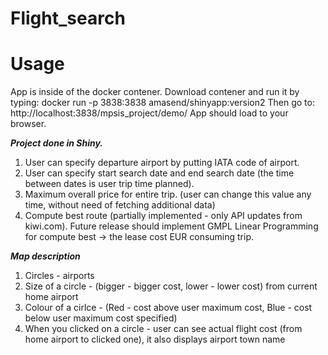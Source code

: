 # Flight_search

# Usage
App is inside of the docker contener.
Download contener and run it by typing:
  docker run -p 3838:3838 amasend/shinyapp:version2
Then go to:
  http://localhost:3838/mpsis_project/demo/
App should load to your browser.

***Project done in Shiny.***
1. User can specify departure airport by putting IATA code of airport.
2. User can specify start search date and end search date (the time between dates is user trip time planned).
3. Maximum overall price for entire trip. (user can change this value any time, without need of fetching additional data)
4. Compute best route (partially implemented - only API updates from kiwi.com). Future release should implement GMPL
Linear Programming for compute best -> the lease cost EUR consuming trip.


***Map description***
1. Circles - airports
2. Size of a circle - (bigger - bigger cost, lower - lower cost) from current home airport
3. Colour of a cirlce - (Red - cost above user maximum cost, Blue - cost below user maximum cost specified)
4. When you clicked on a circle - user can see actual flight cost (from home airport to clicked one), it also displays airport town name
